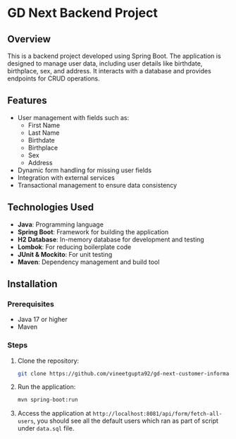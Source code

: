 # GD Next Backend Project

## Overview

This is a backend project developed using Spring Boot. The application is designed to manage user data, including user details like birthdate, birthplace, sex, and address. It interacts with a database and provides endpoints for CRUD operations.

## Features

- User management with fields such as:
    - First Name
    - Last Name
    - Birthdate
    - Birthplace
    - Sex
    - Address
- Dynamic form handling for missing user fields
- Integration with external services
- Transactional management to ensure data consistency

## Technologies Used

- **Java**: Programming language
- **Spring Boot**: Framework for building the application
- **H2 Database**: In-memory database for development and testing
- **Lombok**: For reducing boilerplate code
- **JUnit & Mockito**: For unit testing
- **Maven**: Dependency management and build tool

## Installation

### Prerequisites

- Java 17 or higher
- Maven

### Steps

1. Clone the repository:
   ```bash
   git clone https://github.com/vineetgupta92/gd-next-customer-information.git
2. Run the application:
   ```bash
   mvn spring-boot:run
3. Access the application at `http://localhost:8081/api/form/fetch-all-users`, you should see all the default users 
   which ran as part of script under `data.sql` file.
